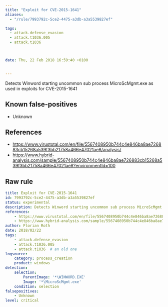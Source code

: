 ```yaml
---
title: "Exploit for CVE-2015-1641"
aliases:
  - "/rule/7993792c-5ce2-4475-a3db-a3a5539827ef"

tags:
  - attack.defense_evasion
  - attack.t1036.005
  - attack.t1036



date: Thu, 22 Feb 2018 16:59:40 +0100


---
```


Detects Winword starting uncommon sub process MicroScMgmt.exe as used in exploits for CVE-2015-1641

<!--more-->


## Known false-positives

* Unknown



## References

* https://www.virustotal.com/en/file/5567408950b744c4e846ba8ae726883cb15268a539f3bb21758a466e47021ae8/analysis/
* https://www.hybrid-analysis.com/sample/5567408950b744c4e846ba8ae726883cb15268a539f3bb21758a466e47021ae8?environmentId=100


## Raw rule
```yaml
title: Exploit for CVE-2015-1641
id: 7993792c-5ce2-4475-a3db-a3a5539827ef
status: experimental
description: Detects Winword starting uncommon sub process MicroScMgmt.exe as used in exploits for CVE-2015-1641
references:
    - https://www.virustotal.com/en/file/5567408950b744c4e846ba8ae726883cb15268a539f3bb21758a466e47021ae8/analysis/
    - https://www.hybrid-analysis.com/sample/5567408950b744c4e846ba8ae726883cb15268a539f3bb21758a466e47021ae8?environmentId=100
author: Florian Roth
date: 2018/02/22
tags:
    - attack.defense_evasion
    - attack.t1036.005
    - attack.t1036  # an old one
logsource:
    category: process_creation
    product: windows
detection:
    selection:
        ParentImage: '*\WINWORD.EXE'
        Image: '*\MicroScMgmt.exe'
    condition: selection
falsepositives:
    - Unknown
level: critical

```
